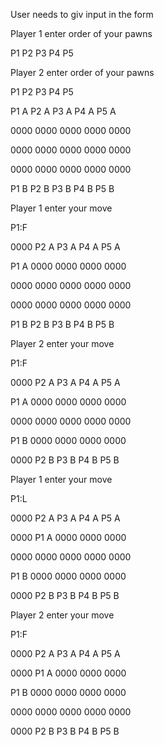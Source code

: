 User needs to giv input in the form 

Player 1 enter order of your pawns

P1 P2 P3 P4 P5                               

Player 2 enter order of your pawns

P1 P2 P3 P4 P5

P1 A P2 A P3 A P4 A P5 A 

0000 0000 0000 0000 0000 

0000 0000 0000 0000 0000 

0000 0000 0000 0000 0000 

P1 B P2 B P3 B P4 B P5 B 


Player 1 enter your move

P1:F

0000 P2 A P3 A P4 A P5 A 

P1 A 0000 0000 0000 0000 

0000 0000 0000 0000 0000 

0000 0000 0000 0000 0000 

P1 B P2 B P3 B P4 B P5 B 


Player 2 enter your move

P1:F

0000 P2 A P3 A P4 A P5 A 

P1 A 0000 0000 0000 0000 

0000 0000 0000 0000 0000 

P1 B 0000 0000 0000 0000 

0000 P2 B P3 B P4 B P5 B


Player 1 enter your move

P1:L

0000 P2 A P3 A P4 A P5 A 

0000 P1 A 0000 0000 0000 

0000 0000 0000 0000 0000 

P1 B 0000 0000 0000 0000 

0000 P2 B P3 B P4 B P5 B 


Player 2 enter your move

P1:F

0000 P2 A P3 A P4 A P5 A 

0000 P1 A 0000 0000 0000 

P1 B 0000 0000 0000 0000 

0000 0000 0000 0000 0000 

0000 P2 B P3 B P4 B P5 B

